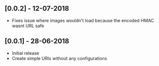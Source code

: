 ## [0.0.2] - 12-07-2018

* Fixes issue where images wouldn't load because the encoded HMAC wasnt URL safe

## [0.0.1] - 28-06-2018

* Initial release
* Create simple URIs without any configurations
